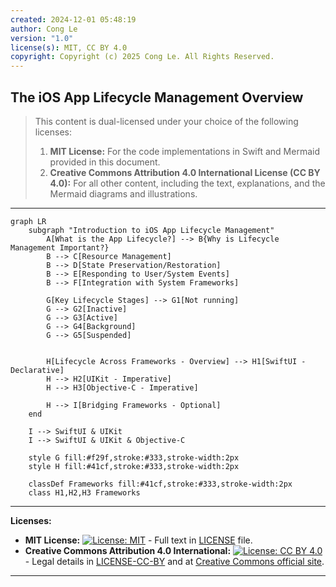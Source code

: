 ```yaml
---
created: 2024-12-01 05:48:19
author: Cong Le
version: "1.0"
license(s): MIT, CC BY 4.0
copyright: Copyright (c) 2025 Cong Le. All Rights Reserved.
---
```



## The iOS App Lifecycle Management Overview

> This content is dual-licensed under your choice of the following licenses:
> 1.  **MIT License:** For the code implementations in Swift and Mermaid provided in this document.
> 2.  **Creative Commons Attribution 4.0 International License (CC BY 4.0):** For all other content, including the text, explanations, and the Mermaid diagrams and illustrations.

---


```mermaid
graph LR
    subgraph "Introduction to iOS App Lifecycle Management"
        A[What is the App Lifecycle?] --> B{Why is Lifecycle Management Important?}
        B --> C[Resource Management]
        B --> D[State Preservation/Restoration]
        B --> E[Responding to User/System Events]
        B --> F[Integration with System Frameworks]

        G[Key Lifecycle Stages] --> G1[Not running]
        G --> G2[Inactive]
        G --> G3[Active]
        G --> G4[Background]
        G --> G5[Suspended]


        H[Lifecycle Across Frameworks - Overview] --> H1[SwiftUI - Declarative]
        H --> H2[UIKit - Imperative]
        H --> H3[Objective-C - Imperative]

        H --> I[Bridging Frameworks - Optional]
    end

    I --> SwiftUI & UIKit
    I --> SwiftUI & UIKit & Objective-C

    style G fill:#f29f,stroke:#333,stroke-width:2px
    style H fill:#41cf,stroke:#333,stroke-width:2px

    classDef Frameworks fill:#41cf,stroke:#333,stroke-width:2px
    class H1,H2,H3 Frameworks

```


---
**Licenses:**

- **MIT License:**  [![License: MIT](https://img.shields.io/badge/License-MIT-yellow.svg)](LICENSE) - Full text in [LICENSE](LICENSE) file.
- **Creative Commons Attribution 4.0 International:** [![License: CC BY 4.0](https://licensebuttons.net/l/by/4.0/88x31.png)](LICENSE-CC-BY) - Legal details in [LICENSE-CC-BY](LICENSE-CC-BY) and at [Creative Commons official site](http://creativecommons.org/licenses/by/4.0/).

---